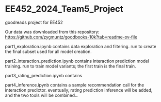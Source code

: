 # EE452_2024_Team5_Project
goodreads project for EE452

Our data was downloaded from this repository: https://github.com/zygmuntz/goodbooks-10k?tab=readme-ov-file

part1_exploration.ipynb contains data exploration and filtering. run to create the final subset used for all model creation.

part2_interaction_prediction.ipynb contains interaction prediction model training. run to train model variants; the first train is the final train.

part3_rating_prediction.ipynb contains 

part4_inference.ipynb contains a sample recommendation call for the interaction predictor. eventually, rating prediction inference will be added, and the two tools will be combined...
